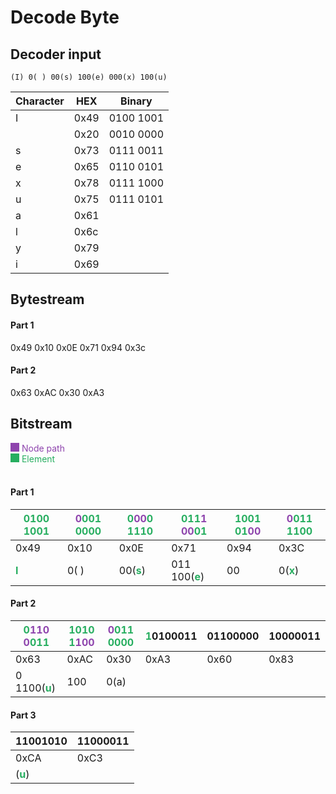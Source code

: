 # Decode Byte

## Decoder input
`(I) 0( ) 00(s) 100(e) 000(x) 100(u)`

| Character  | HEX  | Binary |
|------------|------| ------ |
| I | 0x49 | 0100 1001 |
|   | 0x20 | 0010 0000  |
| s | 0x73 | 0111 0011 |
| e | 0x65 | 0110 0101 |
| x | 0x78 | 0111 1000 | 
| u | 0x75 | 0111 0101 |
| a | 0x61 |  |
| l | 0x6c |  |
| y | 0x79 |  |
| i | 0x69 |  |

## Bytestream

#### Part 1
0x49 0x10 0x0E 0x71 0x94 0x3c

#### Part 2
0x63 0xAC 0x30 0xA3

<style>
div.box{
    display:inline-block;
    width: 1em;
    height: 1em;
}

div.box.node{
    background-color: #8e44ad;
}

div.box.element{
    background-color: #27ae60;
}

.node{
    color: #8e44ad;
}

.element{
    color: #27ae60;
}
</style>

## Bitstream
<div class="box node"></div> <span class="node">Node path</span>  
<br/>
<div class="box element"></div> <span class="element">Element</span>  
<br>
<br>

#### Part 1
| <span class="element">0100 1001</span> | <span class="node">0</span><span class="element">001 0000</span> | <span class="element">0</span><span class="node">00</span><span class="element">0 1110</span> | <span class="element">011</span><span class="node">1 00</span><span class="element">01</span> | <span class="element">1001 01</span><span class="node">00</span> | <span class="node">0</span><span class="element">011 1100</span> |
| ------------ | ------------ | ------------ | ------------ | ------------ | ------------ |
| 0x49 | 0x10 | 0x0E | 0x71 | 0x94 | 0x3C |
| <span class="element">**I**</span>            |  0(<span class="element"> </span>) | 00(<span class="element">**s**</span>) | 011 100(<span class="element">**e**</span>) | 00 | 0(<span class="element">**x**</span>)

#### Part 2
| <span class="element">0</span><span class="node">110 0</span><span class="element">011</span> | <span class="element">1010 1</span><span class="node">100</span> | <span class="node">0</span><span class="element">011 0000</span> | <span class="element">1</span>0100011 | 01100000 | 10000011 |
| ------------ | ------------ | ------------ | ------------ | ------------ | ------------|
| 0x63 | 0xAC | 0x30 | 0xA3 | 0x60 | 0x83 |
| 0 1100(<span class="element">**u**</span>) | 100 | 0(a) | | | |
#### Part 3
| 11001010 | 11000011 |
| ------------ | ------------ |
|  0xCA | 0xC3 |
| (<span class="element">**u**</span>) |  |
